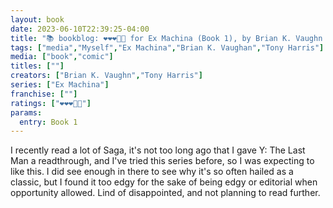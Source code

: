 ```yaml
---
layout: book
date: 2023-06-10T22:39:25-04:00
title: "📚 bookblog: ❤️❤️❤️🖤🖤 for Ex Machina (Book 1), by Brian K. Vaughn and Tony Harris"
tags: ["media","Myself","Ex Machina","Brian K. Vaughan","Tony Harris"]
media: ["book","comic"]
titles: [""]
creators: ["Brian K. Vaughn","Tony Harris"]
series: ["Ex Machina"]
franchise: [""]
ratings: ["❤️❤️❤️🖤🖤"]
params:
  entry: Book 1
---
```

I recently read a lot of Saga, it's not too long ago that I gave Y: The Last Man a readthrough, and I've tried this series before, so I was expecting to like this. I did see enough in there to see why it's so often hailed as a classic, but I found it too edgy for the sake of being edgy or editorial when opportunity allowed. Lind of disappointed, and not planning to read further.
